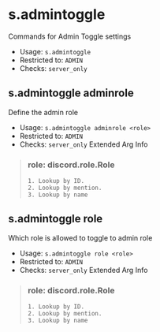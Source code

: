 # s.admintoggle
Commands for Admin Toggle settings<br/>
 - Usage: `s.admintoggle`
 - Restricted to: `ADMIN`
 - Checks: `server_only`
## s.admintoggle adminrole
Define the admin role<br/>
 - Usage: `s.admintoggle adminrole <role>`
 - Restricted to: `ADMIN`
 - Checks: `server_only`
Extended Arg Info
> ### role: discord.role.Role
> 
> 
>     1. Lookup by ID.
>     2. Lookup by mention.
>     3. Lookup by name
> 
>     
## s.admintoggle role
Which role is allowed to toggle to admin role<br/>
 - Usage: `s.admintoggle role <role>`
 - Restricted to: `ADMIN`
 - Checks: `server_only`
Extended Arg Info
> ### role: discord.role.Role
> 
> 
>     1. Lookup by ID.
>     2. Lookup by mention.
>     3. Lookup by name
> 
>     
